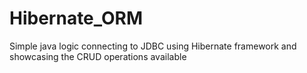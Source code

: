 # Hibernate_ORM
Simple java logic connecting to JDBC using Hibernate framework and showcasing the CRUD operations available
